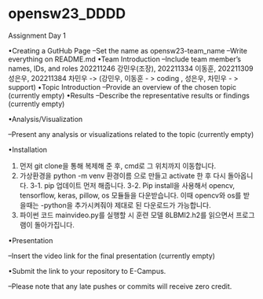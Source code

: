 # opensw23_DDDD
Assignment Day 1


•Creating a GutHub Page
  –Set the name as opensw23-team_name
  –Write everything on README.md
•Team Introduction
  –Include team member’s names, IDs, and roles
    202211246 강민우(조장), 202211334 이동훈, 202211309 성은우, 202211384 차민우  -> (강민우, 이동훈 - > coding , 성은우, 차민우 - > support)
•Topic Introduction
  –Provide an overview of the chosen topic (currently empty)
•Results
  –Describe the representative results or findings (currently empty)

•Analysis/Visualization

  –Present any analysis or visualizations related to the topic (currently empty)

•Installation

  1. 먼저 git clone을 통해 복제해 준 후, cmd로 그 위치까지 이동합니다.
2. 가상환경을 python -m venv 환경이름 으로 만들고 activate 한 후 다시 돌아옵니다.
3-1. pip 업데이트 먼저 해줍니다.
3-2. Pip install을 사용해서 opencv, tensorflow, keras, pillow, os 모듈들을 다운받습니다. 이때 opencv와 os를 받을때는 -python을 추가시켜줘야 제대로 된 다운로드가 가능합니다.
4. 파이썬 코드 mainvideo.py를 실행할 시 훈련 모델 8LBMI2.h2를 읽으면서 프로그램이 돌아가집니다.

•Presentation

  –Insert the video link for the final presentation (currently empty)

 

•Submit the link to your repository to E-Campus.

  –Please note that any late pushes or commits will receive zero credit.
